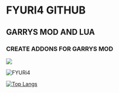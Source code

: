 <h1>FYURI4 GITHUB</h1> 
<h2>GARRYS MOD AND LUA</h2>
<h3>CREATE ADDONS FOR GARRYS MOD</h3>

![](https://komarev.com/ghpvc/?username=FYURi4&color=green)

![FYURi4](https://github-readme-stats.vercel.app/api?username=FYURi4&show_icons=true&theme=radical)

[![Top Langs](https://github-readme-stats.vercel.app/api/top-langs/?username=FYURi4&layout=compact)](https://github.com/FYURi4/github-readme-stats)



